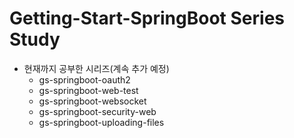 # Getting-Start-SpringBoot Series Study

- 현재까지 공부한 시리즈(계속 추가 예정)
    - gs-springboot-oauth2
    - gs-springboot-web-test
    - gs-springboot-websocket
    - gs-springboot-security-web
    - gs-springboot-uploading-files
    